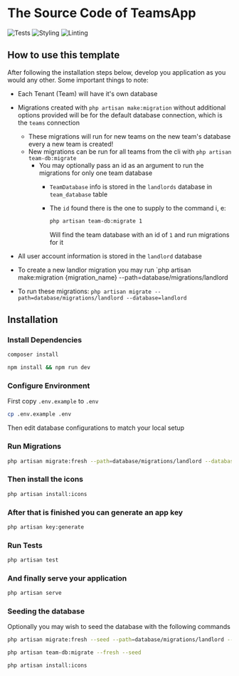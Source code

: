 # The Source Code of TeamsApp

![Tests](https://github.com/inmanturbo/teamsapp/actions/workflows/test.yml/badge.svg)
![Styling](https://github.com/inmanturbo/teamsapp/actions/workflows/code-formatting.yml/badge.svg)
![Linting](https://github.com/inmanturbo/teamsapp/actions/workflows/phplint.yml/badge.svg)


## How to use this template

After following the installation steps below, develop you application as you would any other. Some important things to note:

- Each Tenant (Team) will have it's own database
- Migrations created with `php artisan make:migration` without additional options provided will be for the default database connection, which is the `teams` connection
  - These migrations will run for new teams on the new team's database every a new team is created!
  - New migrations can be run for all teams from the cli with `php artisan team-db:migrate`
    - You may optionally pass an id as an argument to run the migrations for only one team database
      - `TeamDatabase` info is stored in the `landlords` database in `team_database` table
      - The `id` found there is the one to supply to the command i, e:

        ```bash
        php artisan team-db:migrate 1
        ```

        Will find the team database with an id of `1` and run migrations for it

- All user account information is stored in the `landlord` database
- To create a new landlor migration you may run  `php artisan make:migration {migration_name} --path=database/migrations/landlord
- To run these migrations: `php artisan migrate --path=database/migrations/landlord --database=landlord`

## Installation

### Install Dependencies

```bash
composer install
```

```bash
npm install && npm run dev
```

### Configure Environment

First copy `.env.example` to `.env`

```bash
cp .env.example .env
```

Then edit database configurations to match your local setup

### Run Migrations

```bash
php artisan migrate:fresh --path=database/migrations/landlord --database=landlord
```

### Then install the icons

```bash
php artisan install:icons
```

### After that is finished you can generate an app key

```bash
php artisan key:generate
```

### Run Tests

```bash
php artisan test
```

### And finally serve your application

```bash
php artisan serve
```

### Seeding the database

Optionally you may wish to seed the database with the following commands

```bash
php artisan migrate:fresh --seed --path=database/migrations/landlord --database=landlord --seeder=LandlordSeeder
```

```bash
php artisan team-db:migrate --fresh --seed
```

```bash
php artisan install:icons
```

